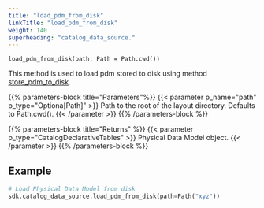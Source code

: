 ```yaml
---
title: "load_pdm_from_disk"
linkTitle: "load_pdm_from_disk"
weight: 140
superheading: "catalog_data_source."
---
```


``load_pdm_from_disk(path: Path = Path.cwd())``

This method is used to load pdm stored to disk using method [store_pdm_to_disk](../store_pdm_to_disk/).


{{% parameters-block  title="Parameters"%}}
{{< parameter p_name="path" p_type="Optiona[Path]" >}}
Path to the root of the layout directory. Defaults to Path.cwd().
{{< /parameter >}}
{{% /parameters-block %}}

{{% parameters-block title="Returns" %}}
{{< parameter p_type="CatalogDeclarativeTables" >}}
Physical Data Model object.
{{< /parameter >}}
{{% /parameters-block %}}

## Example

```python
# Load Physical Data Model from disk
sdk.catalog_data_source.load_pdm_from_disk(path=Path("xyz"))
```
